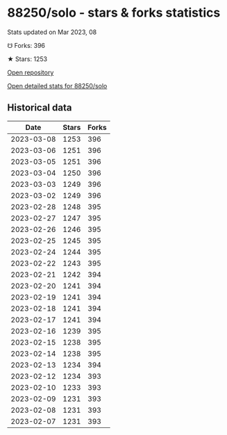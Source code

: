 # 88250/solo - stars & forks statistics

Stats updated on Mar 2023, 08

☋ Forks: 396

★ Stars: 1253

[Open repository](https://github.com/88250/solo)

[Open detailed stats for 88250/solo](https://reviewgithub.com/rep/88250/solo)

## Historical data
| Date | Stars | Forks |
|------|-------|-------|
| 2023-03-08 | 1253 | 396 | 
| 2023-03-06 | 1251 | 396 | 
| 2023-03-05 | 1251 | 396 | 
| 2023-03-04 | 1250 | 396 | 
| 2023-03-03 | 1249 | 396 | 
| 2023-03-02 | 1249 | 396 | 
| 2023-02-28 | 1248 | 395 | 
| 2023-02-27 | 1247 | 395 | 
| 2023-02-26 | 1246 | 395 | 
| 2023-02-25 | 1245 | 395 | 
| 2023-02-24 | 1244 | 395 | 
| 2023-02-22 | 1243 | 395 | 
| 2023-02-21 | 1242 | 394 | 
| 2023-02-20 | 1241 | 394 | 
| 2023-02-19 | 1241 | 394 | 
| 2023-02-18 | 1241 | 394 | 
| 2023-02-17 | 1241 | 394 | 
| 2023-02-16 | 1239 | 395 | 
| 2023-02-15 | 1238 | 395 | 
| 2023-02-14 | 1238 | 395 | 
| 2023-02-13 | 1234 | 394 | 
| 2023-02-12 | 1234 | 393 | 
| 2023-02-10 | 1233 | 393 | 
| 2023-02-09 | 1231 | 393 | 
| 2023-02-08 | 1231 | 393 | 
| 2023-02-07 | 1231 | 393 | 


